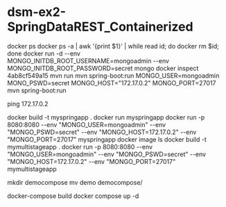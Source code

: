 # dsm-ex2-SpringDataREST_Containerized

 docker ps
 docker ps -a | awk '{print $1}' | while read id; do  docker rm $id; done
 docker run -d --env MONGO_INITDB_ROOT_USERNAME=mongoadmin --env MONGO_INITDB_ROOT_PASSWORD=secret mongo
 docker inspect 4ab8cf549a15
 mvn run
 mvn spring-boot:run
 MONGO_USER=mongoadmin MONO_PSWD=secret MONGO_HOST="172.17.0.2" MONGO_PORT=27017 mvn spring-boot:run

 ping 172.17.0.2
 
 docker build -t myspringapp .
 docker run myspringapp
 docker run -p 8080:8080 --env "MONGO_USER=mongoadmin" --env "MONGO_PSWD=secret" --env "MONGO_HOST=172.17.0.2" --env "MONGO_PORT=27017" myspringapp 
 docker image ls
 docker build -t mymultistageapp .
 docker run -p 8080:8080 --env "MONGO_USER=mongoadmin" --env "MONGO_PSWD=secret" --env "MONGO_HOST=172.17.0.2" --env "MONGO_PORT=27017" mymultistageapp 

 mkdir democompose
 mv demo democompose/

 docker-compose build 
 docker compose  up -d
 